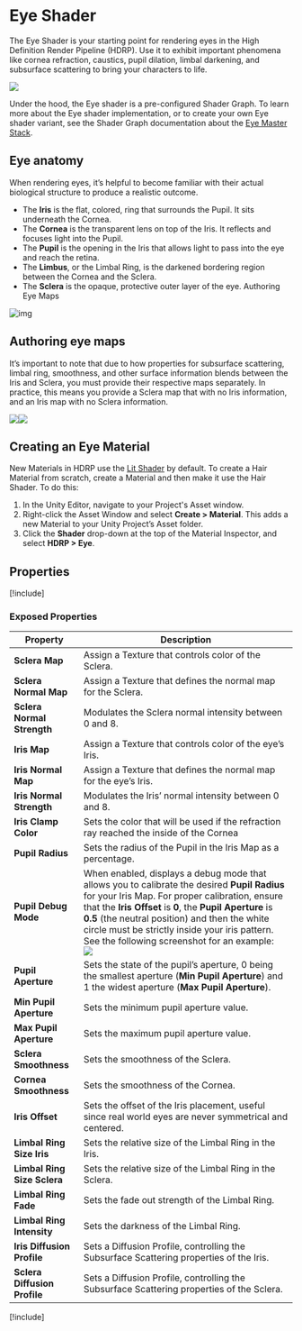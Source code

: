 # Eye Shader
The Eye Shader is your starting point for rendering eyes in the High Definition Render Pipeline (HDRP). Use it to exhibit important phenomena like cornea refraction, caustics, pupil dilation, limbal darkening, and subsurface scattering to bring your characters to life.

![](Images/HDRPFeatures-EyeShader.png)

Under the hood, the Eye shader is a pre-configured Shader Graph. To learn more about the Eye shader implementation, or to create your own Eye shader variant, see the Shader Graph documentation about the [Eye Master Stack](master-stack-eye.md).

## Eye anatomy

When rendering eyes, it’s helpful to become familiar with their actual biological structure to produce a realistic outcome.
* The **Iris** is the flat, colored, ring that surrounds the Pupil. It sits underneath the Cornea.
* The **Cornea** is the transparent lens on top of the Iris. It reflects and focuses light into the Pupil.
* The **Pupil** is the opening in the Iris that allows light to pass into the eye and reach the retina.
* The **Limbus**, or the Limbal Ring, is the darkened bordering region between the Cornea and the Sclera.
* The **Sclera** is the opaque, protective outer layer of the eye.    Authoring Eye Maps

![img](Images/eye-shader-anatomy.png)

## Authoring eye maps

It’s important to note that due to how properties for subsurface scattering, limbal ring, smoothness, and other surface information blends between the Iris and Sclera, you must provide their respective maps separately. In practice, this means you provide a Sclera map that with no Iris information, and an Iris map with no Sclera information.

![](Images/eye-shader-sclera-map.png)![](Images/eye-shader-iris-map.png)

## Creating an Eye Material

New Materials in HDRP use the [Lit Shader](Lit-Shader.md) by default. To create a Hair Material from scratch, create a Material and then make it use the Hair Shader. To do this:

1. In the Unity Editor, navigate to your Project's Asset window.
2. Right-click the Asset Window and select **Create > Material**. This adds a new Material to your Unity Project’s Asset folder.
3. Click the **Shader** drop-down at the top of the Material Inspector, and select **HDRP > Eye**.

## Properties

[!include[](snippets/shader-properties/surface-options/lit-surface-options.md)]

### Exposed Properties

| **Property**                 | **Description**                                              |
| ---------------------------- | ------------------------------------------------------------ |
| **Sclera Map**               | Assign a Texture that controls color of the Sclera.          |
| **Sclera Normal Map**        | Assign a Texture that defines the normal map for the Sclera. |
| **Sclera Normal Strength**   | Modulates the Sclera normal intensity between 0 and 8.       |
| **Iris Map**                 | Assign a Texture that controls color of the eye’s Iris.      |
| **Iris Normal Map**          | Assign a Texture that defines the normal map for the eye’s Iris. |
| **Iris Normal Strength**     | Modulates the Iris’ normal intensity between 0 and 8.        |
| **Iris Clamp Color**         | Sets the color that will be used if the refraction ray reached the inside of the Cornea |
| **Pupil Radius**             | Sets the radius of the Pupil in the Iris Map as a percentage. |
| **Pupil Debug Mode**         | When enabled, displays a debug mode that allows you to calibrate the desired **Pupil Radius** for your Iris Map. For proper calibration, ensure that the **Iris Offset** is **0**, the **Pupil Aperture** is **0.5** (the neutral position) and then the white circle must be strictly inside your iris pattern. See the following screenshot for an example:<br/>![](Images/eye-shader-pupil-debug-mode.png) |
| **Pupil Aperture**           | Sets the state of the pupil’s aperture, 0 being the smallest aperture (**Min Pupil Aperture**) and 1 the widest aperture (**Max Pupil Aperture**). |
| **Min Pupil Aperture**       | Sets the minimum pupil aperture value.                       |
| **Max Pupil Aperture**       | Sets the maximum pupil aperture value.                       |
| **Sclera Smoothness**        | Sets the smoothness of the Sclera.                           |
| **Cornea Smoothness**        | Sets the smoothness of the Cornea.                           |
| **Iris Offset**              | Sets the offset of the Iris placement, useful since real world eyes are never symmetrical and centered. |
| **Limbal Ring Size Iris**    | Sets the relative size of the Limbal Ring in the Iris.       |
| **Limbal Ring Size Sclera**  | Sets the relative size of the Limbal Ring in the Sclera.     |
| **Limbal Ring Fade**         | Sets the fade out strength of the Limbal Ring.               |
| **Limbal Ring Intensity**    | Sets the darkness of the Limbal Ring.                        |
| **Iris Diffusion Profile**   | Sets a Diffusion Profile, controlling the Subsurface Scattering properties of the Iris. |
| **Sclera Diffusion Profile** | Sets a Diffusion Profile, controlling the Subsurface Scattering properties of the Sclera. |

[!include[](snippets/shader-properties/advanced-options/lit-advanced-options.md)]
